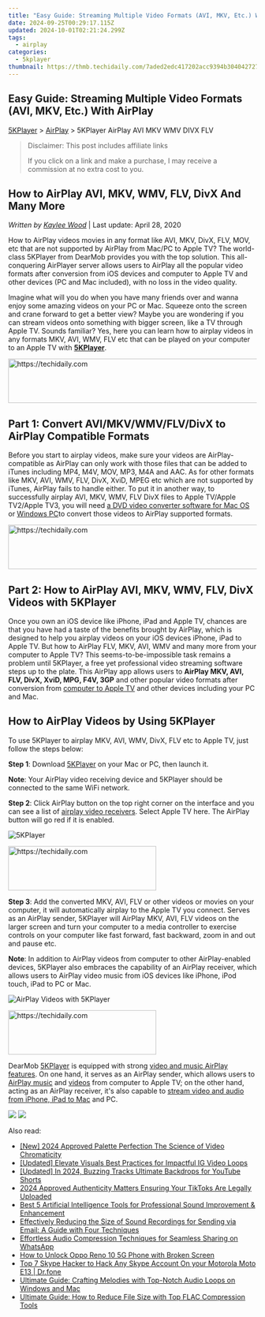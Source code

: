 ```yaml
---
title: "Easy Guide: Streaming Multiple Video Formats (AVI, MKV, Etc.) With AirPlay"
date: 2024-09-25T00:29:17.115Z
updated: 2024-10-01T02:21:24.299Z
tags:
  - airplay
categories:
  - 5kplayer
thumbnail: https://thmb.techidaily.com/7aded2edc417202acc9394b304042727d6eb0d2ac27c609d7377dead2e886b5a.jpg
---
```


## Easy Guide: Streaming Multiple Video Formats (AVI, MKV, Etc.) With AirPlay

[5KPlayer](https://tools.techidaily.com/5kplayer/products/) \> [AirPlay](https://tools.techidaily.com/5kplayer/airplay/) \> 5KPlayer AirPlay AVI MKV WMV DIVX FLV

>  Disclaimer: This post includes affiliate links
>
>  If you click on a link and make a purchase, I may receive a commission at no extra cost to you.
>

## How to AirPlay AVI, MKV, WMV, FLV, DivX And Many More

 _Written by [Kaylee Wood](https://www.quora.com/profile/Amanda-Hu-21)_ | Last update: April 28, 2020

How to AirPlay videos movies in any format like AVI, MKV, DivX, FLV, MOV, etc that are not supported by AirPlay from Mac/PC to Apple TV? The world-class 5KPlayer from DearMob provides you with the top solution. This all-conquering AirPlayer server allows users to AirPlay all the popular video formats after conversion from iOS devices and computer to Apple TV and other devices (PC and Mac included), with no loss in the video quality. 

Imagine what will you do when you have many friends over and wanna enjoy some amazing videos on your PC or Mac. Squeeze onto the screen and crane forward to get a better view? Maybe you are wondering if you can stream videos onto something with bigger screen, like a TV through Apple TV. Sounds familiar? Yes, here you can learn how to airplay videos in any formats MKV, AVI, WMV, FLV etc that can be played on your computer to an Apple TV with **[5KPlayer](https://tools.techidaily.com/5kplayer/products/)**.

<!-- affiliate ads begin -->
<a href="https://appsumo.8odi.net/c/5597632/2075475/7443" target="_top" id="2075475">
  <img src="//a.impactradius-go.com/display-ad/7443-2075475" border="0" alt="https://techidaily.com" width="728" height="90"/>
</a>
<img height="0" width="0" src="https://appsumo.8odi.net/i/5597632/2075475/7443" style="position:absolute;visibility:hidden;" border="0" />
<!-- affiliate ads end -->

## Part 1: Convert AVI/MKV/WMV/FLV/DivX to AirPlay Compatible Formats

Before you start to airplay videos, make sure your videos are AirPlay-compatible as AirPlay can only work with those files that can be added to iTunes including MP4, M4V, MOV, MP3, M4A and AAC. As for other formats like MKV, AVI, WMV, FLV, DivX, XviD, MPEG etc which are not supported by iTunes, AirPlay fails to handle either. To put it in another way, to successfully airplay AVI, MKV, WMV, FLV DivX files to Apple TV/Apple TV2/Apple TV3, you will need [a DVD video converter software for Mac OS](https://tools.techidaily.com/5kplayer/products/) or [Windows PC](https://tools.techidaily.com/5kplayer/products/)to convert those videos to AirPlay supported formats.

<!-- affiliate ads begin -->
<a href="https://appsumo.8odi.net/c/5597632/2037358/7443" target="_top" id="2037358">
  <img src="//a.impactradius-go.com/display-ad/7443-2037358" border="0" alt="https://techidaily.com" width="728" height="90"/>
</a>
<img height="0" width="0" src="https://appsumo.8odi.net/i/5597632/2037358/7443" style="position:absolute;visibility:hidden;" border="0" />
<!-- affiliate ads end -->

## Part 2: How to AirPlay AVI, MKV, WMV, FLV, DivX Videos with 5KPlayer

Once you own an iOS device like iPhone, iPad and Apple TV, chances are that you have had a taste of the benefits brought by AirPlay, which is designed to help you airplay videos on your iOS devices iPhone, iPad to Apple TV. But how to AirPlay FLV, MKV, AVI, WMV and many more from your computer to Apple TV? This seems-to-be-impossible task remains a problem until 5KPlayer, a free yet professional video streaming software steps up to the plate. This AirPlay app allows users to **AirPlay MKV, AVI, FLV, DivX, XviD, MPG, F4V, 3GP** and other popular video formats after conversion from [computer to Apple TV](https://tools.techidaily.com/5kplayer/airplay/) and other devices including your PC and Mac.

## How to AirPlay Videos by Using 5KPlayer

To use 5KPlayer to airplay MKV, AVI, WMV, DivX, FLV etc to Apple TV, just follow the steps below:

**Step 1**: Download [5KPlayer](https://tools.techidaily.com/5kplayer/products/) on your Mac or PC, then launch it.

**Note**: Your AirPlay video receiving device and 5KPlayer should be connected to the same WiFi network.

**Step 2**: Click AirPlay button on the top right corner on the interface and you can see a list of [airplay video receivers](https://tools.techidaily.com/5kplayer/airplay/). Select Apple TV here. The AirPlay button will go red if it is enabled. 

![5KPlayer](https://www.5kplayer.com/airplay/img/5kplayer-airplay.jpg) 

<!-- affiliate ads begin -->
<a href="https://homestyler.sjv.io/c/5597632/1943750/22993" target="_top" id="1943750">
  <img src="//a.impactradius-go.com/display-ad/22993-1943750" border="0" alt="https://techidaily.com" width="300" height="90"/>
</a>
<img height="0" width="0" src="https://homestyler.sjv.io/i/5597632/1943750/22993" style="position:absolute;visibility:hidden;" border="0" />
<!-- affiliate ads end -->

**Step 3**: Add the converted MKV, AVI, FLV or other videos or movies on your computer, it will automatically airplay to the Apple TV you connect. Serves as an AirPlay sender, 5KPlayer will AirPlay MKV, AVI, FLV videos on the larger screen and turn your computer to a media controller to exercise controls on your computer like fast forward, fast backward, zoom in and out and pause etc.

**Note**: In addition to AirPlay videos from computer to other AirPlay-enabled devices, 5KPlayer also embraces the capability of an AirPlay receiver, which allows users to AirPlay video music from iOS devices like iPhone, iPod touch, iPad to PC or Mac.

![AirPlay Videos with 5KPlayer](https://www.5kplayer.com/airplay/img/5k-airplay-airplay-with-win10-xsy-15021502.jpg) 

<!-- affiliate ads begin -->
<a href="https://aligracehair.sjv.io/c/5597632/1925544/19272" target="_top" id="1925544">
  <img src="//a.impactradius-go.com/display-ad/19272-1925544" border="0" alt="https://techidaily.com" width="300" height="90"/>
</a>
<img height="0" width="0" src="https://aligracehair.sjv.io/i/5597632/1925544/19272" style="position:absolute;visibility:hidden;" border="0" />
<!-- affiliate ads end -->

DearMob [5KPlayer](https://tools.techidaily.com/5kplayer/products/) is equipped with strong [video and music AirPlay features](https://tools.techidaily.com/5kplayer/airplay/). On one hand, it serves as an AirPlay sender, which allows users to [AirPlay music](https://tools.techidaily.com/5kplayer/airplay/) and [videos](https://tools.techidaily.com/5kplayer/airplay/) from computer to Apple TV; on the other hand, acting as an AirPlay receiver, it's also capable to [stream video and audio from iPhone, iPad to Mac](https://tools.techidaily.com/5kplayer/airplay/) and PC.

[![](https://www.5kplayer.com/airplay/../button/freedownbackmac.png)](https://tools.techidaily.com/5kplayer/products/) [![](https://www.5kplayer.com/airplay/../button/freedownwhitewin.png)](https://tools.techidaily.com/5kplayer/products/)

<ins class="adsbygoogle"
     style="display:block"
     data-ad-format="autorelaxed"
     data-ad-client="ca-pub-7571918770474297"
     data-ad-slot="1223367746"></ins>

<ins class="adsbygoogle"
     style="display:block"
     data-ad-client="ca-pub-7571918770474297"
     data-ad-slot="8358498916"
     data-ad-format="auto"
     data-full-width-responsive="true"></ins>

<span class="atpl-alsoreadstyle">Also read:</span>
<div><ul>
<li><a href="https://youtube-sure.techidaily.com/024-approved-palette-perfection-the-science-of-video-chromaticity/"><u>[New] 2024 Approved Palette Perfection The Science of Video Chromaticity</u></a></li>
<li><a href="https://instagram-clips.techidaily.com/updated-elevate-visuals-best-practices-for-impactful-ig-video-loops/"><u>[Updated] Elevate Visuals Best Practices for Impactful IG Video Loops</u></a></li>
<li><a href="https://youtube-blog.techidaily.com/ed-in-2024-buzzing-tracks-ultimate-backdrops-for-youtube-shorts/"><u>[Updated] In 2024, Buzzing Tracks Ultimate Backdrops for YouTube Shorts</u></a></li>
<li><a href="https://tiktok-videos.techidaily.com/2024-approved-authenticity-matters-ensuring-your-tiktoks-are-legally-uploaded/"><u>2024 Approved Authenticity Matters Ensuring Your TikToks Are Legally Uploaded</u></a></li>
<li><a href="https://media-tips.techidaily.com/best-5-artificial-intelligence-tools-for-professional-sound-improvement-and-enhancement/"><u>Best 5 Artificial Intelligence Tools for Professional Sound Improvement & Enhancement</u></a></li>
<li><a href="https://media-tips.techidaily.com/effectively-reducing-the-size-of-sound-recordings-for-sending-via-email-a-guide-with-four-techniques/"><u>Effectively Reducing the Size of Sound Recordings for Sending via Email: A Guide with Four Techniques</u></a></li>
<li><a href="https://media-tips.techidaily.com/effortless-audio-compression-techniques-for-seamless-sharing-on-whatsapp/"><u>Effortless Audio Compression Techniques for Seamless Sharing on WhatsApp</u></a></li>
<li><a href="https://easy-unlock-android.techidaily.com/how-to-unlock-oppo-reno-10-5g-phone-with-broken-screen-by-drfone-android/"><u>How to Unlock Oppo Reno 10 5G Phone with Broken Screen</u></a></li>
<li><a href="https://location-social.techidaily.com/top-7-skype-hacker-to-hack-any-skype-account-on-your-motorola-moto-e13-drfone-by-drfone-virtual-android/"><u>Top 7 Skype Hacker to Hack Any Skype Account On your Motorola Moto E13 | Dr.fone</u></a></li>
<li><a href="https://media-tips.techidaily.com/ultimate-guide-crafting-melodies-with-top-notch-audio-loops-on-windows-and-mac/"><u>Ultimate Guide: Crafting Melodies with Top-Notch Audio Loops on Windows and Mac</u></a></li>
<li><a href="https://media-tips.techidaily.com/ultimate-guide-how-to-reduce-file-size-with-top-flac-compression-tools/"><u>Ultimate Guide: How to Reduce File Size with Top FLAC Compression Tools</u></a></li>
</ul></div>

